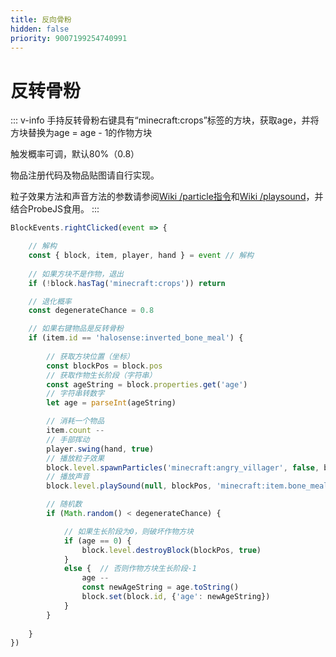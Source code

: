 ```yaml
---
title: 反向骨粉
hidden: false
priority: 9007199254740991
---
```

# 反转骨粉

::: v-info
手持反转骨粉右键具有“minecraft:crops”标签的方块，获取age，并将方块替换为age = age - 1的作物方块

触发概率可调，默认80%（0.8）

物品注册代码及物品贴图请自行实现。

粒子效果方法和声音方法的参数请参阅[Wiki /particle指令](https://zh.minecraft.wiki/w/%E5%91%BD%E4%BB%A4/particle)和[Wiki /playsound](https://zh.minecraft.wiki/w/%E5%91%BD%E4%BB%A4/playsound)，并结合ProbeJS食用。
:::

```js
BlockEvents.rightClicked(event => {

    // 解构
    const { block, item, player, hand } = event // 解构
    
    // 如果方块不是作物，退出
    if (!block.hasTag('minecraft:crops')) return

    // 退化概率
    const degenerateChance = 0.8

    // 如果右键物品是反转骨粉
    if (item.id == 'halosense:inverted_bone_meal') {
        
        // 获取方块位置（坐标）
        const blockPos = block.pos
        // 获取作物生长阶段（字符串）
        const ageString = block.properties.get('age')
        // 字符串转数字
        let age = parseInt(ageString)

        // 消耗一个物品
        item.count --
        // 手部挥动
        player.swing(hand, true)
        // 播放粒子效果
        block.level.spawnParticles('minecraft:angry_villager', false, blockPos.x + 0.5, blockPos.y - 0.5, blockPos.z + 0.5, 0.25, 0.1, 0.25, 10, 0)
        // 播放声音
        block.level.playSound(null, blockPos, 'minecraft:item.bone_meal.use', 'players')

        // 随机数
        if (Math.random() < degenerateChance) {

            // 如果生长阶段为0，则破坏作物方块            
            if (age == 0) {
                block.level.destroyBlock(blockPos, true)
            }
            else {  // 否则作物方块生长阶段-1
                age --
                const newAgeString = age.toString()
                block.set(block.id, {'age': newAgeString})
            }
        }
        
    }
})
```
